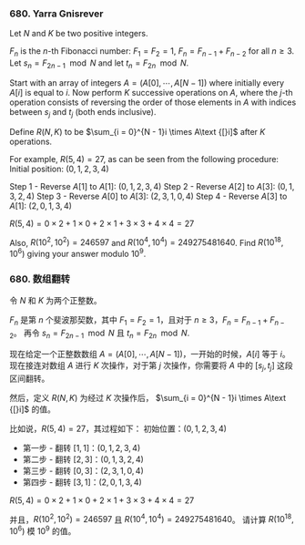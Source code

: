 ### 680. Yarra Gnisrever

Let $N$ and $K$ be two positive integers.

$F_n$ is the $n$-th Fibonacci number: $F_1 = F_2 = 1$, $F_n = F_{n - 1} + F_{n - 2}$ for all $n \geq 3$.
Let $s_n = F_{2n - 1} \mod N$ and let $t_n = F_{2n} \mod N$.

Start with an array of integers $A = (A[0], \cdots, A[N - 1])$ where initially every $A\text{[}i]$ is equal to $i$.
Now perform $K$ successive operations on $A$, where the $j$-th operation consists of reversing the order of those elements in $A$ with indices between $s_j$ and $t_j$ (both ends inclusive).

Define $R(N,K)$ to be $\sum_{i = 0}^{N - 1}i \times A\text {[}i]$ after $K$ operations.

For example, $R(5, 4) = 27$, as can be seen from the following procedure:
Initial position: $(0, 1, 2, 3, 4)$

Step 1 - Reverse $A[1]$ to $A[1]$: $(0, 1, 2, 3, 4)$
Step 2 - Reverse $A[2]$ to $A[3]$: $(0, 1, 3, 2, 4)$
Step 3 - Reverse $A[0]$ to $A[3]$: $(2, 3, 1, 0, 4)$
Step 4 - Reverse $A[3]$ to $A[1]$: $(2, 0, 1, 3, 4)$

$R(5, 4) = 0 \times 2 + 1 \times 0 + 2 \times 1 + 3 \times 3 + 4 \times 4 = 27$

Also, $R(10^2, 10^2) = 246597$ and $R(10^4, 10^4) = 249275481640$.
Find $R(10^{18}, 10^6)$ giving your answer modulo $10^9$.

### 680. 数组翻转

令 $N$ 和 $K$ 为两个正整数。

$F_n$ 是第 $n$ 个斐波那契数，其中 $F_1 = F_2 = 1$，且对于 $n \geq 3$，$F_n = F_{n - 1} + F_{n - 2}$。
再令 $s_n = F_{2n - 1} \mod N$ 且 $t_n = F_{2n} \mod N$.

现在给定一个正整数数组 $A = (A[0], \cdots, A[N - 1])$，一开始的时候，$A\text{[}i]$ 等于 $i$。
现在接连对数组 $A$ 进行 $K$ 次操作，对于第 $j$ 次操作，你需要将 $A$ 中的 $[s_j, t_j]$ 这段区间翻转。 

然后，定义 $R(N,K)$ 为经过 $K$ 次操作后， $\sum_{i = 0}^{N - 1}i \times A\text {[}i]$ 的值。

比如说，$R(5, 4) = 27$，其过程如下：
初始位置：$(0, 1, 2, 3, 4)$

- 第一步 - 翻转 $[1,1]$：$(0, 1, 2, 3, 4)$
- 第二步 - 翻转 $[2,3]$：$(0, 1, 3, 2, 4)$
- 第三步 - 翻转 $[0,3]$：$(2, 3, 1, 0, 4)$
- 第四步 - 翻转 $[3,1]$：$(2, 0, 1, 3, 4)$

$R(5, 4) = 0 \times 2 + 1 \times 0 + 2 \times 1 + 3 \times 3 + 4 \times 4 = 27$

并且，$R(10^2, 10^2) = 246597$ 且 $R(10^4, 10^4) = 249275481640$。
请计算 $R(10^{18}, 10^6)$ 模 $10^9$ 的值。

